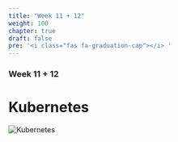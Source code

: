 ```yaml
---
title: "Week 11 + 12"
weight: 100
chapter: true
draft: false
pre: '<i class="fas fa-graduation-cap"></i> '
---
```


### Week 11 + 12

# Kubernetes

![Kubernetes](/images/k8s.gif)
